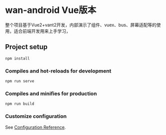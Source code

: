 # wan-android   Vue版本

整个项目基于Vue2+vant2开发，内部演示了组件、vuex、bus、屏幕适配等的使用，适合前端开发用来上手学习，

## Project setup
```
npm install
```

### Compiles and hot-reloads for development
```
npm run serve
```

### Compiles and minifies for production
```
npm run build
```

### Customize configuration
See [Configuration Reference](https://cli.vuejs.org/config/).
